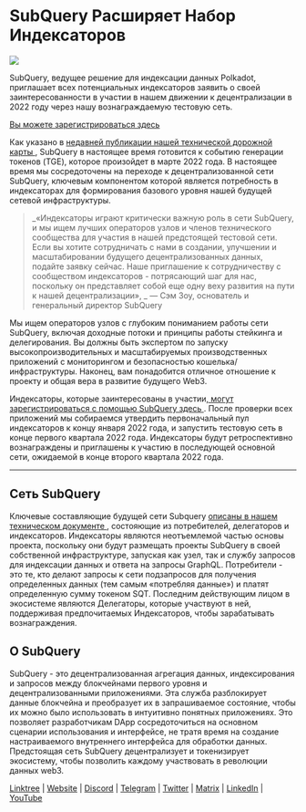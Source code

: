 # SubQuery Расширяет Набор Индексаторов

![](https://miro.medium.com/max/1400/1*qa014uV1jHA2WTVhUadrdA.png)

SubQuery, ведущее решение для индексации данных Polkadot, приглашает всех потенциальных индексаторов заявить о своей заинтересованности в участии в нашем движении к децентрализации в 2022 году через нашу вознаграждаемую тестовую сеть.

[Вы можете зарегистрироваться здесь](https://forms.gle/RyXyhb8T9Gxkwi7R9)

Как указано в [ недавней публикации нашей технической дорожной карты ](https://subquery.medium.com/subquery-releases-technical-roadmap-2a3a383c49b), SubQuery в настоящее время готовится к событию генерации токенов (TGE), которое произойдет в марте 2022 года. В настоящее время мы сосредоточены на переходе к децентрализованной сети SubQuery, ключевым компонентом которой является потребность в индексаторах для формирования базового уровня нашей будущей сетевой инфраструктуры.

> _«Индексаторы играют критически важную роль в сети SubQuery, и мы ищем лучших операторов узлов и членов технического сообщества для участия в нашей предстоящей тестовой сети. Если вы хотите сотрудничать с нами в создании, улучшении и масштабировании будущего децентрализованных данных, подайте заявку сейчас. Наше приглашение к сотрудничеству с сообществом индексаторов - потрясающий шаг для нас, поскольку он представляет собой еще одну веху развития на пути к нашей децентрализации», _ — Сэм Зоу, основатель и генеральный директор SubQuery

Мы ищем операторов узлов с глубоким пониманием работы сети SubQuery, включая доходные потоки и принципы работы стейкинга и делегирования. Вы должны быть экспертом по запуску высокопроизводительных и масштабируемых производственных приложений с мониторингом и безопасностью кошелька/инфраструктуры. Наконец, вам понадобится отличное отношение к проекту и общая вера в развитие будущего Web3.

Индексаторы, которые заинтересованы в участии[, могут зарегистрироваться с помощью SubQuery здесь ](https://forms.gle/RyXyhb8T9Gxkwi7R9). После проверки всех приложений мы собираемся утвердить первоначальный пул индексаторов к концу января 2022 года, и запустить тестовую сеть в конце первого квартала 2022 года. Индексаторы будут ретроспективно вознаграждены и приглашены к участию в последующей основной сети, ожидаемой в конце второго квартала 2022 года.

---

## Сеть SubQuery

Ключевые составляющие будущей сети Subquery [ описаны в нашем техническом документе ](https://static.subquery.network/whitepaper.pdf), состояющие из потребителей, делегаторов и индексаторов. Индексаторы являются неотъемлемой частью основы проекта, поскольку они будут размещать проекты SubQuery в своей собственной инфраструктуре, запуская как узел, так и службу запросов для индексации данных и ответа на запросы GraphQL. Потребители - это те, кто делают запросы к сети подзапросов для получения определенных данных (тем самым «потребляя данные») и платят определенную сумму токеном SQT. Последним действующим лицом в экосистеме являются Делегаторы, которые участвуют в ней, поддерживая предпочитаемых Индексаторов, чтобы зарабатывать вознаграждения.

## О SubQuery

SubQuery - это децентрализованная агрегация данных, индексирования и запросов между блокчейнами первого уровня и децентрализованными приложениями. Эта служба разблокирует данные блокчейна и преобразует их в запрашиваемое состояние, чтобы их можно было использовать в интуитивно понятных приложениях. Это позволяет разработчикам DApp сосредоточиться на основном сценарии использования и интерфейсе, не тратя время на создание настраиваемого внутреннего интерфейса для обработки данных. Предстоящая сеть SubQuery децентрализует и токенизирует экосистему, чтобы позволить каждому участвовать в революции данных web3.

[Linktree](https://linktr.ee/subquerynetwork) |  [Website](https://subquery.network/)  |  [Discord](https://discord.com/invite/78zg8aBSMG)  |  [Telegram](https://t.me/subquerynetwork)  |  [Twitter](https://twitter.com/subquerynetwork)  |  [Matrix](https://matrix.to/#/#subquery:matrix.org)  |  [LinkedIn](https://www.linkedin.com/company/subquery)  |  [YouTube](https://www.youtube.com/channel/UCi1a6NUUjegcLHDFLr7CqLw)
